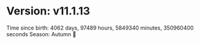 # Version: v11.1.13
Time since birth: 4062 days, 97489 hours, 5849340 minutes, 350960400 seconds
Season: Autumn 🍁
